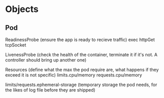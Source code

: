 # Objects

## Pod

ReadinessProbe (ensure the app is ready to recieve traffic)
  exec
  httpGet
  tcpSocket

LivenessProbe (check the health of the container, terminate it if it's not. A controller should bring up another one)

Resources (define what the max the pod require are, what happens if they exceed it is not specific)
  limits.cpu/memory
  requests.cpu/memory

  limits/requests.ephemeral-storage (temporary storage the pod needs, for the likes of log file before they are shipped)
